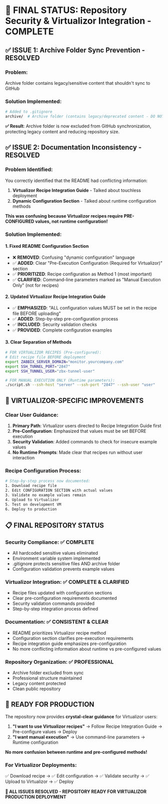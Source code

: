 # 🎯 FINAL STATUS: Repository Security & Virtualizor Integration - COMPLETE

## ✅ **ISSUE 1: Archive Folder Sync Prevention - RESOLVED**

### **Problem**: 
Archive folder contains legacy/sensitive content that shouldn't sync to GitHub

### **Solution Implemented**:
```bash
# Added to .gitignore
archive/  # Archive folder (contains legacy/deprecated content - DO NOT SYNC)
```

**✅ Result**: Archive folder is now excluded from GitHub synchronization, protecting legacy content and reducing repository size.

## ✅ **ISSUE 2: Documentation Inconsistency - RESOLVED**

### **Problem Identified**: 
You correctly identified that the README had conflicting information:

1. **Virtualizor Recipe Integration Guide** - Talked about touchless deployment
2. **Dynamic Configuration Section** - Talked about runtime configuration methods

**This was confusing because Virtualizor recipes require PRE-CONFIGURED values, not runtime configuration!**

### **Solution Implemented**:

#### **1. Fixed README Configuration Section**
- ❌ **REMOVED**: Confusing "dynamic configuration" language
- ✅ **ADDED**: Clear "Pre-Execution Configuration (Required for Virtualizor)" section
- ✅ **PRIORITIZED**: Recipe configuration as Method 1 (most important)
- ✅ **CLARIFIED**: Command-line parameters marked as "Manual Execution Only" (not for recipes)

#### **2. Updated Virtualizor Recipe Integration Guide**  
- ✅ **EMPHASIZED**: "ALL configuration values MUST be set in the recipe file BEFORE uploading"
- ✅ **ADDED**: Step-by-step pre-configuration process
- ✅ **INCLUDED**: Security validation checks
- ✅ **PROVIDED**: Complete configuration examples

#### **3. Clear Separation of Methods**
```bash
# FOR VIRTUALIZOR RECIPES (Pre-configured):
# Edit recipe file BEFORE deployment
export ZABBIX_SERVER_DOMAIN="monitor.yourcompany.com"
export SSH_TUNNEL_PORT="2847"
export SSH_TUNNEL_USER="zbx-tunnel-user"

# FOR MANUAL EXECUTION ONLY (Runtime parameters):
./script.sh --ssh-host "server" --ssh-port "2847" --ssh-user "user"
```

## 🎯 **VIRTUALIZOR-SPECIFIC IMPROVEMENTS**

### **Clear User Guidance**:
1. **Primary Path**: Virtualizor users directed to Recipe Integration Guide first
2. **Pre-Configuration**: Emphasized that values must be set BEFORE execution  
3. **Security Validation**: Added commands to check for insecure example values
4. **No Runtime Prompts**: Made clear that recipes run without user interaction

### **Recipe Configuration Process**:
```bash
# Step-by-step process now documented:
1. Download recipe file
2. Edit CONFIGURATION SECTION with actual values
3. Validate no example values remain  
4. Upload to Virtualizor
5. Test on development VM
6. Deploy to production
```

## 📋 **FINAL REPOSITORY STATUS**

### **Security Compliance**: ✅ **COMPLETE**
- All hardcoded sensitive values eliminated
- Environment variable system implemented  
- .gitignore protects sensitive files AND archive folder
- Configuration validation prevents example values

### **Virtualizor Integration**: ✅ **COMPLETE & CLARIFIED**
- Recipe files updated with configuration sections
- Clear pre-configuration requirements documented
- Security validation commands provided
- Step-by-step integration process defined

### **Documentation**: ✅ **CONSISTENT & CLEAR**  
- README prioritizes Virtualizor recipe method
- Configuration section clarifies pre-execution requirements
- Recipe integration guide emphasizes pre-configuration
- No more conflicting information about runtime vs pre-configured values

### **Repository Organization**: ✅ **PROFESSIONAL**
- Archive folder excluded from sync
- Professional structure maintained
- Legacy content protected
- Clean public repository

## 🚀 **READY FOR PRODUCTION**

The repository now provides **crystal-clear guidance** for Virtualizor users:

1. **"I want to use Virtualizor recipes"** → Follow Recipe Integration Guide → Pre-configure values → Deploy
2. **"I want manual execution"** → Use command-line parameters → Runtime configuration

**No more confusion between runtime and pre-configured methods!**

### **For Virtualizor Deployments**:
✅ Download recipe → ✅ Edit configuration → ✅ Validate security → ✅ Upload to Virtualizor → ✅ Deploy

**🎉 ALL ISSUES RESOLVED - REPOSITORY READY FOR VIRTUALIZOR PRODUCTION DEPLOYMENT**
